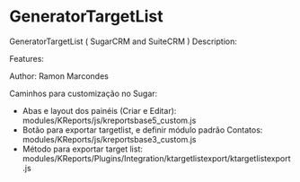 # GeneratorTargetList
GeneratorTargetList  ( SugarCRM and SuiteCRM )
Description:

Features: 

Author: Ramon Marcondes

Caminhos para customização no Sugar:
- Abas e layout dos painéis (Criar e Editar): modules/KReports/js/kreportsbase5_custom.js
- Botão para exportar targetlist, e definir módulo padrão Contatos: modules/KReports/js/kreportsbase3_custom.js
- Método para exportar target list: modules/KReports/Plugins/Integration/ktargetlistexport/ktargetlistexport.js
